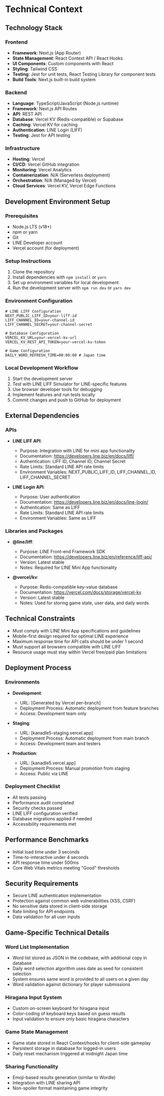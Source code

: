 # Technical Context

## Technology Stack

### Frontend

- **Framework**: Next.js (App Router)
- **State Management**: React Context API / React Hooks
- **UI Components**: Custom components with React
- **Styling**: Tailwind CSS
- **Testing**: Jest for unit tests, React Testing Library for component tests
- **Build Tools**: Next.js built-in build system

### Backend

- **Language**: TypeScript/JavaScript (Node.js runtime)
- **Framework**: Next.js API Routes
- **API**: REST API
- **Database**: Vercel KV (Redis-compatible) or Supabase
- **Caching**: Vercel KV for caching
- **Authentication**: LINE Login (LIFF)
- **Testing**: Jest for API testing

### Infrastructure

- **Hosting**: Vercel
- **CI/CD**: Vercel GitHub integration
- **Monitoring**: Vercel Analytics
- **Containerization**: N/A (Serverless deployment)
- **Orchestration**: N/A (Managed by Vercel)
- **Cloud Services**: Vercel KV, Vercel Edge Functions

## Development Environment Setup

### Prerequisites

- Node.js LTS (v18+)
- npm or yarn
- Git
- LINE Developer account
- Vercel account (for deployment)

### Setup Instructions

1. Clone the repository
2. Install dependencies with `npm install` or `yarn`
3. Set up environment variables for local development
4. Run the development server with `npm run dev` or `yarn dev`

### Environment Configuration

```
# LINE LIFF Configuration
NEXT_PUBLIC_LIFF_ID=your-liff-id
LIFF_CHANNEL_ID=your-channel-id
LIFF_CHANNEL_SECRET=your-channel-secret

# Database Configuration
VERCEL_KV_URL=your-vercel-kv-url
VERCEL_KV_REST_API_TOKEN=your-vercel-kv-token

# Game Configuration
DAILY_WORD_REFRESH_TIME=00:00:00 # Japan time
```

### Local Development Workflow

1. Start the development server
2. Test with LINE LIFF Simulator for LINE-specific features
3. Use browser developer tools for debugging
4. Implement features and run tests locally
5. Commit changes and push to GitHub for deployment

## External Dependencies

### APIs

- **LINE LIFF API**:
  - Purpose: Integration with LINE for mini app functionality
  - Documentation: https://developers.line.biz/en/docs/liff/
  - Authentication: LIFF ID, Channel ID, Channel Secret
  - Rate Limits: Standard LINE API rate limits
  - Environment Variables: NEXT_PUBLIC_LIFF_ID, LIFF_CHANNEL_ID, LIFF_CHANNEL_SECRET

- **LINE Login API**:
  - Purpose: User authentication
  - Documentation: https://developers.line.biz/en/docs/line-login/
  - Authentication: Same as LIFF
  - Rate Limits: Standard LINE API rate limits
  - Environment Variables: Same as LIFF

### Libraries and Packages

- **@line/liff**:
  - Purpose: LINE Front-end Framework SDK
  - Documentation: https://developers.line.biz/en/reference/liff-api/
  - Version: Latest stable
  - Notes: Required for LINE Mini App functionality

- **@vercel/kv**:
  - Purpose: Redis-compatible key-value database
  - Documentation: https://vercel.com/docs/storage/vercel-kv
  - Version: Latest stable
  - Notes: Used for storing game state, user data, and daily words

## Technical Constraints

- Must comply with LINE Mini App specifications and guidelines
- Mobile-first design required for optimal LINE experience
- Maximum response time for API calls should be under 1 second
- Must support all browsers compatible with LINE LIFF
- Resource usage must stay within Vercel free/paid plan limitations

## Deployment Process

### Environments

- **Development**:
  - URL: [Generated by Vercel per-branch]
  - Deployment Process: Automatic deployment from feature branches
  - Access: Development team only

- **Staging**:
  - URL: [kanadle5-staging.vercel.app]
  - Deployment Process: Automatic deployment from main branch
  - Access: Development team and testers

- **Production**:
  - URL: [kanadle5.vercel.app]
  - Deployment Process: Manual promotion from staging
  - Access: Public via LINE

### Deployment Checklist

- All tests passing
- Performance audit completed
- Security checks passed
- LINE LIFF configuration verified
- Database migrations applied if needed
- Accessibility requirements met

## Performance Benchmarks

- Initial load time under 3 seconds
- Time-to-interactive under 4 seconds
- API response time under 500ms
- Core Web Vitals metrics meeting "Good" thresholds

## Security Requirements

- Secure LINE authentication implementation
- Protection against common web vulnerabilities (XSS, CSRF)
- No sensitive data stored in client-side storage
- Rate limiting for API endpoints
- Data validation for all user inputs

## Game-Specific Technical Details

### Word List Implementation

- Word list stored as JSON in the codebase, with additional copy in database
- Daily word selection algorithm uses date as seed for consistent selection
- System ensures same word is provided to all users on a given day
- Word validation against dictionary for player submissions

### Hiragana Input System

- Custom on-screen keyboard for hiragana input
- Color-coding of keyboard keys based on guess results
- Input validation to ensure only basic hiragana characters

### Game State Management

- Game state stored in React Context/hooks for client-side gameplay
- Persistent storage in database for logged-in users
- Daily reset mechanism triggered at midnight Japan time

### Sharing Functionality

- Emoji-based results generation (similar to Wordle)
- Integration with LINE sharing API
- Non-spoiler format maintaining game integrity
